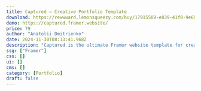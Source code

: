 ```yaml
---
title: Captured — Creative Portfolio Template
download: https://rewwward.lemonsqueezy.com/buy/17915508-e839-41f8-9e65-9370000f3bc6
demo: https://captured.framer.website/
price: 79
author: "Anatolii Dmitrienko"
date: 2024-11-30T08:13:41.968Z
description: "Captured is the ultimate Framer website template for creatives. Showcase your portfolio, services, and testimonials with a clean, modern design that highlights your work and connects with potential clients."
ssg: ["Framer"]
css: []
ui: []
cms: []
category: [Portfolio]
draft: false
---
```

